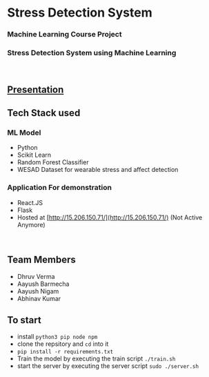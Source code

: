 # Stress Detection System

### Machine Learning Course Project
### Stress Detection System using Machine Learning

<br />  

## [Presentation](Presentation.pdf)

## Tech Stack used
### ML Model
- Python
- Scikit Learn
- Random Forest Classifier
- WESAD Dataset for wearable stress and affect detection
### Application For demonstration
- React.JS
- Flask
- Hosted at [http://15.206.150.71/](http://15.206.150.71/) (Not Active Anymore)

<br />  

## Team Members
- Dhruv Verma
- Aayush Barmecha
- Aayush Nigam
- Abhinav Kumar

## To start
- install `python3 pip node npm`
- clone the repsitory and `cd` into it
- `pip install -r requirements.txt`
- Train the model by executing the train script `./train.sh`
- start the server by executing the server script `sudo ./server.sh`
